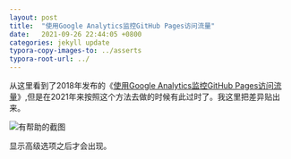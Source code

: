 ```yaml
---
layout: post
title:  "使用Google Analytics监控GitHub Pages访问流量"
date:   2021-09-26 22:44:05 +0800
categories: jekyll update
typora-copy-images-to: ../asserts
typora-root-url: ../
---
```



从这里看到了2018年发布的《[使用Google Analytics监控GitHub Pages访问流量][1]》,但是在2021年来按照这个方法去做的时候有此过时了。我这里把差异贴出来。

![有帮助的截图](/assets/Google_Analytics.jpg)

显示高级选项之后才会出现。



[1]: https://letianfeng.github.io/github/2018/05/27/github_pages_and_google_analytics.html
